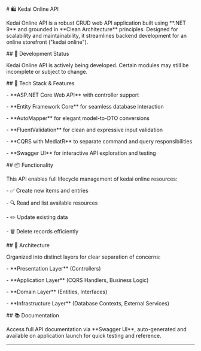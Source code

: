 \# 🛍️ Kedai Online API



Kedai Online API is a robust CRUD web API application built using \*\*.NET 9\*\* and grounded in \*\*Clean Architecture\*\* principles. Designed for scalability and maintainability, it streamlines backend development for an online storefront ("kedai online").



\## 🚧 Development Status



Kedai Online API is actively being developed. Certain modules may still be incomplete or subject to change.



\## 🚀 Tech Stack \& Features



\- \*\*ASP.NET Core Web API\*\* with controller support  

\- \*\*Entity Framework Core\*\* for seamless database interaction  

\- \*\*AutoMapper\*\* for elegant model-to-DTO conversions  

\- \*\*FluentValidation\*\* for clean and expressive input validation  

\- \*\*CQRS with MediatR\*\* to separate command and query responsibilities  

\- \*\*Swagger UI\*\* for interactive API exploration and testing  



\## 📦 Functionality



This API enables full lifecycle management of kedai online resources:

\- ✅ Create new items and entries  

\- 🔍 Read and list available resources  

\- ✏️ Update existing data  

\- 🗑️ Delete records efficiently  



\## 🧠 Architecture



Organized into distinct layers for clear separation of concerns:

\- \*\*Presentation Layer\*\* (Controllers)  

\- \*\*Application Layer\*\* (CQRS Handlers, Business Logic)  

\- \*\*Domain Layer\*\* (Entities, Interfaces)  

\- \*\*Infrastructure Layer\*\* (Database Contexts, External Services)  



\## 📚 Documentation



Access full API documentation via \*\*Swagger UI\*\*, auto-generated and available on application launch for quick testing and reference.





----

